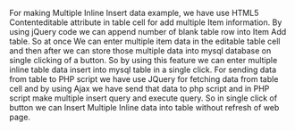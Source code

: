 
For making Multiple Inline Insert data example, we have use HTML5 Contenteditable attribute in table cell for add multiple Item information. By using jQuery code we can append number of blank table row into Item Add table. So at once We can enter multiple item data in the editable table cell and then after we can store those multiple data into mysql database on single clicking of a button. So by using this feature we can enter multiple inline table data insert into mysql table in a single click. For sending data from table to PHP script we have use JQuery for fetching data from table cell and by using Ajax we have send that data to php script and in PHP script make multiple insert query and execute query. So in single click of button we can Insert Multiple Inline data into table without refresh of web page.
